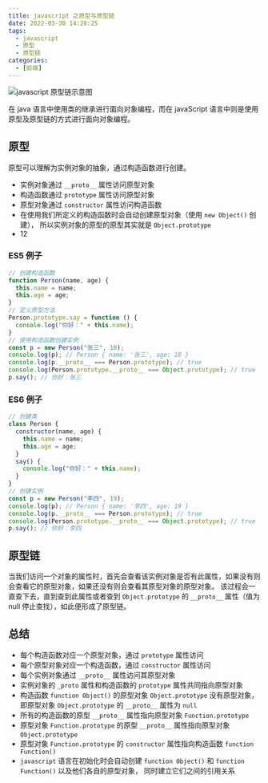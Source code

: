 ```yaml
---
title: javascript 之原型与原型链
date: 2022-03-30 14:28:25
tags:
  - javascript
  - 原型
  - 原型链
categories:
  - [前端]
---
```


![javascript 原型链示意图](https://s2.loli.net/2022/05/31/69KCWqup3kliXdY.png)

在 java 语言中使用类的继承进行面向对象编程，而在 javaScript 语言中则是使用原型及原型链的方式进行面向对象编程。

<!-- more -->

## 原型

原型可以理解为实例对象的抽象，通过构造函数进行创建。

- 实例对象通过 `__proto__` 属性访问原型对象
- 构造函数通过 `prototype` 属性访问原型对象
- 原型对象通过 `constructor` 属性访问构造函数 
- 在使用我们所定义的构造函数时会自动创建原型对象（使用 `new Object()` 创建），
  所以实例对象的原型的原型其实就是 `Object.prototype`
- 12

### ES5 例子

```javascript
// 创建构造函数
function Person(name, age) {
  this.name = name;
  this.age = age;
}
// 定义原型方法
Person.prototype.say = function () {
  console.log("你好：" + this.name);
}
// 使用构造函数创建实例
const p = new Person("张三", 18);
console.log(p); // Person { name: '张三', age: 18 }
console.log(p.__proto__ === Person.prototype); // true
console.log(Person.prototype.__proto__ === Object.prototype); // true 
p.say(); // 你好：张三
```

### ES6 例子

```javascript
// 创建类
class Person {
  constructor(name, age) {
    this.name = name;
    this.age = age;
  }
  say() {
    console.log("你好：" + this.name);
  }
}
// 创建实例
const p = new Person("李四", 19);
console.log(p); // Person { name: '李四', age: 19 }
console.log(p.__proto__ === Person.prototype); // true
console.log(Person.prototype.__proto__ === Object.prototype); // true 
p.say(); // 你好：李四
```

## 原型链

当我们访问一个对象的属性时，首先会查看该实例对象是否有此属性，如果没有则会查看它的原型对象，如果还没有则会查看其原型对象的原型对象。
该过程会一直查下去，直到查到此属性或者查到 `Object.prototype` 的 `__proto__` 属性（值为 null 停止查找），如此便形成了原型链。

## 总结

- 每个构造函数对应一个原型对象，通过 `prototype` 属性访问
- 每个原型对象对应一个构造函数，通过 `constructor` 属性访问
- 每个实例对象通过 `__proto__` 属性访问其原型对象
- 实例对象的 `_proto` 属性和构造函数的 `prototype` 属性共同指向原型对象
- 构造函数 `function Object()` 的原型对象 `Object.prototype` 没有原型对象，
  即原型对象 `Object.prototype` 的 `__proto__` 属性为 `null`
- 所有的构造函数的原型 `__proto__` 属性指向原型对象 `Function.prototype` 
- 原型对象 `Function.prototype` 的原型 `__proto__` 属性指向原型对象 `Object.prototype`
- 原型对象 `Function.prototype` 的 `constructor` 属性指向构造函数 `function Function()`
- `javascript` 语言在初始化时会自动创建 `function Object()` 和 `function Function()` 以及他们各自的原型对象，
  同时建立它们之间的引用关系

